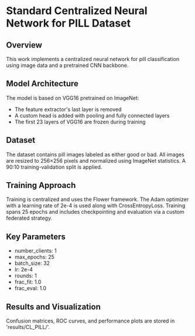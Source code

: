 # Standard Centralized Neural Network for PILL Dataset

## Overview
This work implements a centralized neural network for pill classification using image data and a pretrained CNN backbone.

## Model Architecture
The model is based on VGG16 pretrained on ImageNet:
- The feature extractor's last layer is removed
- A custom head is added with pooling and fully connected layers
- The first 23 layers of VGG16 are frozen during training

## Dataset
The dataset contains pill images labeled as either good or bad. All images are resized to 256×256 pixels and normalized using ImageNet statistics. A 90:10 training-validation split is applied.

## Training Approach
Training is centralized and uses the Flower framework. The Adam optimizer with a learning rate of 2e-4 is used along with CrossEntropyLoss. Training spans 25 epochs and includes checkpointing and evaluation via a custom federated strategy.

## Key Parameters
- number_clients: 1
- max_epochs: 25
- batch_size: 32
- lr: 2e-4
- rounds: 1
- frac_fit: 1.0
- frac_eval: 1.0

## Results and Visualization
Confusion matrices, ROC curves, and performance plots are stored in 'results/CL_PILL/'.
